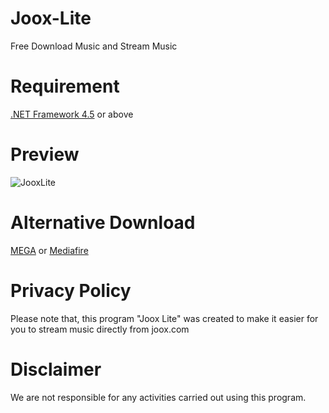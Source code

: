 # Joox-Lite
Free Download Music and Stream Music

# Requirement
[.NET Framework 4.5](https://www.microsoft.com/en-us/download/details.aspx?id=30653) or above

# Preview
![JooxLite](https://image.prntscr.com/image/S1efoKZ4SfWPNmTSKRn7zA.png)

# Alternative Download
[MEGA](https://mega.nz/#!eJEy0QhC!J3nuJD1GQ5tw7KAbWG0s0tt6dPAj0eexdscmRED1p9U) or [Mediafire](https://www.mediafire.com/file/vsgqbnqh6fs2vgc/Joox_Lite.exe/file)

# Privacy Policy
Please note that, this program "Joox Lite" was created to make it easier for you to stream music directly from joox.com

# Disclaimer
We are not responsible for any activities carried out using this program.
